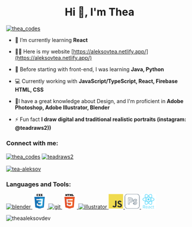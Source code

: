 <h1 align="center">Hi 👋, I'm Thea</h1>

<p align="left"> <a href="https://twitter.com/thea_codes" target="blank"><img src="https://img.shields.io/twitter/follow/thea_codes?logo=twitter&style=for-the-badge" alt="thea_codes" /></a> </p>

- 🌱 I’m currently learning **React**

- 👨‍💻 Here is my website [https://aleksovtea.netlify.app/](https://aleksovtea.netlify.app/)

- 👾 Before starting with front-end, I was learning **Java, Python**

- 💻 Currently working with **JavaScript/TypeScript, React, Firebase HTML, CSS**

- 🎨I have a great knowledge about Design, and I'm proficient in **Adobe Photoshop, Adobe Illustrator, Blender**

- ⚡ Fun fact **I draw digital and traditional realistic portraits (instagram: @teadraws2))**

<h3 align="left">Connect with me:</h3>
<p align="left">
<a href="https://twitter.com/thea_codes" target="blank"><img align="center" src="https://raw.githubusercontent.com/rahuldkjain/github-profile-readme-generator/master/src/images/icons/Social/twitter.svg" alt="thea_codes" height="30" width="40" /></a>
<a href="https://instagram.com/teadraws2" target="blank"><img align="center" src="https://raw.githubusercontent.com/rahuldkjain/github-profile-readme-generator/master/src/images/icons/Social/instagram.svg" alt="teadraws2" height="30" width="40" /></a>
</p>
<a href="linkedin.com/in/tea-aleksov-120252245" target="blank"><img align="center" src="https://raw.githubusercontent.com/rahuldkjain/github-profile-readme-generator/master/src/images/icons/Social/linkedin.svg" alt="tea-aleksov" height="30" width="40" /></a>
</p>


<h3 align="left">Languages and Tools:</h3>
<p align="left"> <a href="https://www.blender.org/" target="_blank" rel="noreferrer"> <img src="https://download.blender.org/branding/community/blender_community_badge_white.svg" alt="blender" width="40" height="40"/> </a> <a href="https://www.w3schools.com/css/" target="_blank" rel="noreferrer"> <img src="https://raw.githubusercontent.com/devicons/devicon/master/icons/css3/css3-original-wordmark.svg" alt="css3" width="40" height="40"/> </a> <a href="https://git-scm.com/" target="_blank" rel="noreferrer"> <img src="https://www.vectorlogo.zone/logos/git-scm/git-scm-icon.svg" alt="git" width="40" height="40"/> </a> <a href="https://www.w3.org/html/" target="_blank" rel="noreferrer"> <img src="https://raw.githubusercontent.com/devicons/devicon/master/icons/html5/html5-original-wordmark.svg" alt="html5" width="40" height="40"/> </a> <a href="https://www.adobe.com/in/products/illustrator.html" target="_blank" rel="noreferrer"> <img src="https://www.vectorlogo.zone/logos/adobe_illustrator/adobe_illustrator-icon.svg" alt="illustrator" width="40" height="40"/> </a> <a href="https://developer.mozilla.org/en-US/docs/Web/JavaScript" target="_blank" rel="noreferrer"> <img src="https://raw.githubusercontent.com/devicons/devicon/master/icons/javascript/javascript-original.svg" alt="javascript" width="40" height="40"/> </a> <a href="https://www.photoshop.com/en" target="_blank" rel="noreferrer"> <img src="https://raw.githubusercontent.com/devicons/devicon/master/icons/photoshop/photoshop-line.svg" alt="photoshop" width="40" height="40"/> </a> <a href="https://reactjs.org/" target="_blank" rel="noreferrer"> <img src="https://raw.githubusercontent.com/devicons/devicon/master/icons/react/react-original-wordmark.svg" alt="react" width="40" height="40"/> </a> </p>

<p><img align="left" src="https://github-readme-stats.vercel.app/api/top-langs?username=theaaleksovdev&show_icons=true&locale=en&layout=compact" alt="theaaleksovdev" /></p>

